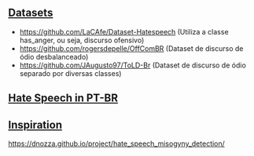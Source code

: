 ## [Datasets](#data)
- https://github.com/LaCAfe/Dataset-Hatespeech (Utiliza a classe has_anger, ou seja, discurso ofensivo)
- https://github.com/rogersdepelle/OffComBR (Dataset de discurso de ódio desbalanceado)
- https://github.com/JAugusto97/ToLD-Br (Dataset de discurso de ódio separado por diversas classes)

## [Hate Speech in PT-BR](#related)

## [Inspiration](#inspiration)
https://dnozza.github.io/project/hate_speech_misogyny_detection/
